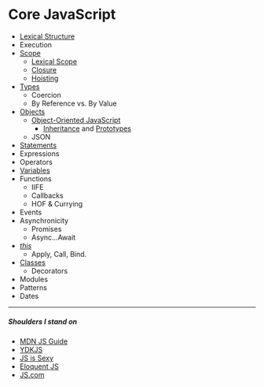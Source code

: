 # Core JavaScript

- [Lexical Structure](core/lexical-structure)
- Execution
- [Scope](core/scope)
  - [Lexical Scope](core/scope/lexical-scope)
  - [Closure](core/scope/closure)
  - [Hoisting](core/scope/hoisting)
- [Types](core/types)
  - Coercion
  - By Reference vs. By Value
- [Objects](core/objects)
  - [Object-Oriented JavaScript](core/objects/object-oriented-programming)
    - [Inheritance](core/objects/object-oriented-programming/inheritance/prototypes) and [Prototypes](core/objects/object-oriented-programming/inheritance)
  - JSON
- [Statements](core/statements)
- Expressions
- Operators
- [Variables](core/variables)
- Functions
  - IIFE
  - Callbacks
  - HOF & Currying
- Events
- Asynchronicity
  - Promises
  - Async...Await
- [_this_](core/this)
  - Apply, Call, Bind.
- [Classes](core/classes)
  - Decorators
- Modules
- Patterns
- Dates

---

##### Shoulders I stand on
- [MDN JS Guide](https://developer.mozilla.org/en-US/docs/Web/JavaScript/Guide)
- [YDKJS](core/https://github.com/getify/You-Dont-Know-JS)
- [JS is Sexy](core/http://javascriptissexy.com/)
- [Eloquent JS](core/http://eloquentjavascript.net)
- [JS.com](core/https://www.javascript.com)
